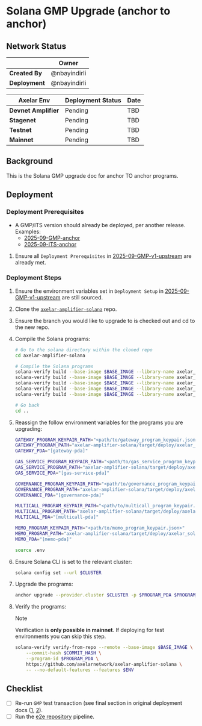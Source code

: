 # Solana GMP Upgrade (anchor to anchor)

## Network Status

|                | **Owner**    |
| -------------- | ------------ |
| **Created By** | @nbayindirli |
| **Deployment** | @nbayindirli |

| **Axelar Env**       | **Deployment Status** | **Date**   |
| -------------------- | --------------------- | ---------- |
| **Devnet Amplifier** | Pending               | TBD        |
| **Stagenet**         | Pending               | TBD        |
| **Testnet**          | Pending               | TBD        |
| **Mainnet**          | Pending               | TBD        |

## Background

This is the Solana GMP upgrade doc for anchor TO anchor programs.

## Deployment

### Deployment Prerequisites

- A GMP/ITS version should already be deployed, per another release. Examples:
  - [2025-09-GMP-anchor](./2025-09-GMP-anchor.md)
  - [2025-09-ITS-anchor](./2025-09-ITS-anchor.md)

1. Ensure all `Deployment Prerequisites` in [2025-09-GMP-v1-upstream](./2025-09-GMP-v1-upstream.md) are already met.

### Deployment Steps

1. Ensure the environment variables set in `Deployment Setup` in [2025-09-GMP-v1-upstream](./2025-09-GMP-v1-upstream.md) are still sourced.

1. Clone the [`axelar-amplifier-solana`](https://github.com/axelarnetwork/axelar-amplifier-solana) repo.

1. Ensure the branch you would like to upgrade to is checked out and cd to the new repo.

1. Compile the Solana programs:

    ```sh
    # Go to the solana directory within the cloned repo
    cd axelar-amplifier-solana

    # Compile the Solana programs
    solana-verify build --base-image $BASE_IMAGE --library-name axelar_solana_gas_service
    solana-verify build --base-image $BASE_IMAGE --library-name axelar_solana_gateway
    solana-verify build --base-image $BASE_IMAGE --library-name axelar_solana_governance
    solana-verify build --base-image $BASE_IMAGE --library-name axelar_solana_multicall
    solana-verify build --base-image $BASE_IMAGE --library-name axelar_solana_memo_program

    # Go back
    cd ..
    ```

1. Reassign the follow environment variables for the programs you are upgrading:

    ```sh
    GATEWAY_PROGRAM_KEYPAIR_PATH="<path/to/gateway_program_keypair.json>"
    GATEWAY_PROGRAM_PATH="axelar-amplifier-solana/target/deploy/axelar_solana_gateway.so"
    GATEWAY_PDA="[gateway-pda]"

    GAS_SERVICE_PROGRAM_KEYPAIR_PATH="<path/to/gas_service_program_keypair.json>"
    GAS_SERVICE_PROGRAM_PATH="axelar-amplifier-solana/target/deploy/axelar_solana_gas_service.so"
    GAS_SERVICE_PDA="[gas-service-pda]"

    GOVERNANCE_PROGRAM_KEYPAIR_PATH="<path/to/governance_program_keypair.json>"
    GOVERNANCE_PROGRAM_PATH="axelar-amplifier-solana/target/deploy/axelar_solana_governance.so"
    GOVERNANCE_PDA="[governance-pda]"

    MULTICALL_PROGRAM_KEYPAIR_PATH="<path/to/multicall_program_keypair.json>"
    MULTICALL_PROGRAM_PATH="axelar-amplifier-solana/target/deploy/axelar_solana_multicall.so"
    MULTICALL_PDA="[multicall-pda]"

    MEMO_PROGRAM_KEYPAIR_PATH="<path/to/memo_program_keypair.json>"
    MEMO_PROGRAM_PATH="axelar-amplifier-solana/target/deploy/axelar_solana_memo_program.so"
    MEMO_PDA="[memo-pda]"
    ```

    ```bash
    source .env
    ```

1. Ensure Solana CLI is set to the relevant cluster:

   ```bash
   solana config set --url $CLUSTER
   ```

1. Upgrade the programs:

    ```sh
    anchor upgrade --provider.cluster $CLUSTER -p $PROGRAM_PDA $PROGRAM_PATH
    ```

1. Verify the programs:

    > [!NOTE]
    > Verification is **only possible in mainnet**. If deploying for test environments you can skip this step.

    ```bash
    solana-verify verify-from-repo --remote --base-image $BASE_IMAGE \
        --commit-hash $COMMIT_HASH \
        --program-id $PROGRAM_PDA \
        https://github.com/axelarnetwork/axelar-amplifier-solana \
        -- --no-default-features --features $ENV
    ```

## Checklist

- [ ] Re-run `GMP` test transaction (see final section in original deployment docs ([1](./2025-09-GMP-anchor.md), [2](./2025-09-ITS-anchor.md)).
- [ ] Run the [e2e repository](https://github.com/eigerco/axelar-solana-e2e) pipeline.
